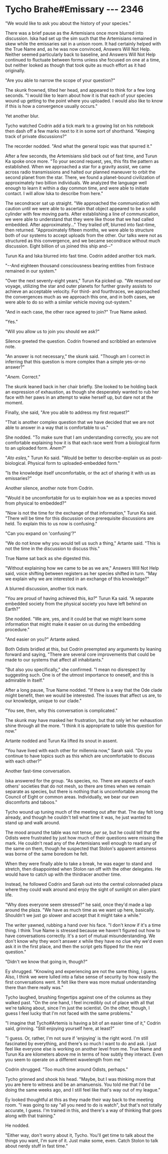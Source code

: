 # Tycho Brahe#Emissary --- 2346

"We would like to ask you about the history of your species."

There was a brief pause as the Artemisians once more blurred into discussion. Iska had set up the sim such that the Artemisians remained in skew while the emissaries sat in a unison room. It had certainly helped with the True Name and, as he was now convinced, Answers Will Not Help. Neither seemed particularly back to baseline, and Answers Will Not Help continued to fluctuate between forms unless she focused on one at a time, but neither looked as though that took quite as much effort as it had originally.

"Are you able to narrow the scope of your question?"

The skunk frowned, tilted her head, and appeared to think for a few long seconds. "I would like to learn about how it is that each of your species wound up getting to the point where you uploaded. I would also like to know if this is how a convergence usually occurs."

Yet another blur.

Tycho watched Codrin add a tick mark to a growing list on his notebook then dash off a few marks next to it in some sort of shorthand. "Keeping track of private discussions?"

The recorder nodded. "And what the general topic was that spurred it."

After a few seconds, the Artemisians slid back out of fast time, and Turun Ka spoke once more. "To your second request, yes, this fits the pattern as established. When we approached a star for a gravity assist, we came across radio transmissions and halted our planned maneuver to orbit the second planet from the star. There, we found a planet-bound civilization of approximately two billion individuals. We analyzed the language well enough to learn it within a day common time, and were able to initiate contact. I will allow Iska to describe from here."

The secondracer sat up straight. "We approached the communication with caution until we were able to ascertain that object appeared to be a solid cylinder with few moving parts. After establishing a line of communication, we were able to understand that they were like those that we had called embedded. After approximately..." They trailed off, blurred into fast-time, then returned. "Approximately fifteen months, we were able to structure both of our systems to accept uploads from the other. Our talks were not as structured as this convergence, and we became secondrace without much discussion. Eight billion of us joined this ship and--"

Turun Ka and Iska blurred into fast time. Codrin added another tick mark.

"--And eighteen thousand consciousness bearing entities from firstrace remained in our system."

"Over the next seventy-eight years," Turun Ka picked up. "We resumed our voyage, utilizing the star and outer planets for further gravity assists to achieve an acceptable velocity. For third- and fourthraces, we approached the convergences much as we approach this one, and in both cases, we were able to do so with a similar vehicle moving out-system."

"And in each case, the other race agreed to join?" True Name asked.

"Yes."

"Will you allow us to join you should we ask?"

Silence greeted the question. Codrin frowned and scribbled an extensive note.

"An answer is not necessary," the skunk said. "Though am I correct in inferring that this question is more complex than a simple yes-or-no answer?"

"*Anem.* Correct."

The skunk leaned back in her chair briefly. She looked to be holding back an expression of exhaustion, as though she desperately wanted to rub her face with her paws in an attempt to wake herself up, but dare not at the moment.

Finally, she said, "Are you able to address my first request?"

"That is another complex question that we have decided that we are not able to answer in a way that is comfortable to us."

She nodded. "To make sure that I am understanding correctly, you are not comfortable explaining how it is that each race went from a biological form to an uploaded form. *Anem?*"

"*Ato esles,*" Turun Ko said. "Would be better to describe-explain us as post-biological. Physical form to uploaded-embedded form."

"Is the knowledge itself uncomfortable, or the act of sharing it with us as emissaries?"

Another silence, another note from Codrin.

"Would it be uncomfortable for us to explain how we as a species moved from physical to embedded?"

"Now is not the time for the exchange of that information," Turun Ka said. "There will be time for this discussion once prerequisite discussions are held. To explain this to us now is confusing."

"Can you expand on 'confusing'?"

"We do not know why you would tell us such a thing," Artante said. "This is not the time in the discussion to discuss this."

True Name sat back as she digested this.

"Without explaining how we came to be as we are," Answers Will Not Help said, voice shifting between registers as her species shifted in turn. "May we explain why we are interested in an exchange of this knowledge?"

A blurred discussion, another tick mark.

"You are proud of having achieved this, *ka?*" Turun Ka said. "A separate embedded society from the physical society you have left behind on Earth?"

She nodded. "We are, yes, and it could be that we might learn some information that might make it easier on us during the embedding procedure."

"And easier on you?" Artante asked.

Both Odists bridled at this, but Codrin preempted any arguments by leaning forward and saying, "There are several core improvements that could be made to our systems that affect all inhabitants."

"But also you specifically," she confirmed. "I mean no disrespect by suggesting such. One is of the utmost importance to oneself, and this is admirable in itself."

After a long pause, True Name nodded. "If there is a way that the Ode clade might benefit, then we would be interested. The issues that affect us are, to our knowledge, unique to our clade."

"You see, then, why this conversation is complicated."

The skunk may have masked her frustration, but that only let her exhaustion shine through all the more. "I think it is appropriate to table this question for now."

Artante nodded and Turun Ka lifted its snout in assent.

"You have lived with each other for millennia now," Sarah said. "Do you continue to have topics such as this which are uncomfortable to discuss with each other?"

Another fast-time conversation.

Iska answered for the group. "As species, no. There are aspects of each others' societies that do not mesh, so there are times when we remain separate as species, but there is nothing that is uncomfortable among the Council of Eight or common areas. Individually, we bear our own discomforts and taboos."

Tycho wound up tuning much of the meeting out after that. The day felt long already, and though he couldn't tell what time it was, he just wanted to stand up and walk around.

The mood around the table was not tense, *per se,* but he could tell that the Odists were frustrated by just how much of their questions were missing the mark. He couldn't read any of the Artemisians well enough to read any of the same on them, though he suspected that Stolon's apparent antsiness was borne of the same boredom he felt.

When they were finally able to take a break, he was eager to stand and stretch, then disappointed when Stolon ran off with the other delegates. He would have to catch up with the thirdracer another time.

Instead, he followed Codrin and Sarah out into the central colonnaded plaza where they could walk around and enjoy the sight of sunlight on alien plant life.

"Why does everyone seem stressed?" he said, once they'd made a lap around the plaza. "We have as much time as we want up here, basically. Shouldn't we just go slower and accept that it might take a while."

The writer yawned, rubbing a hand over his face. "I don't know if it's a time thing. I think True Name is stressed because we haven't figured out how to have conversations correctly. It's a sort of mutual misunderstanding. We don't know why they won't answer *x* while they have no clue why we'd even ask it in the first place, and then the script gets flipped for the next question."

"Didn't we know that going in, though?"

Ey shrugged. "Knowing and experiencing are not the same thing, I guess. Also, I think we were lulled into a false sense of security by how easily the first conversations went. It felt like there was more mutual understanding there than there really was."

Tycho laughed, brushing fingertips against one of the columns as they walked past. "On the one hand, I feel incredibly out of place with all that we're talking about, since I'm just the scientist. On the other, though, I guess I feel lucky that I'm not faced with the same problems."

"I imagine that Tycho#Artemis is having a bit of an easier time of it," Codrin said, grinning. "Still enjoying yourself here, at least?"

"I guess. Or, rather, I'm not sure if 'enjoying' is the right word. I'm still fascinated by everything, and there's so much I want to do and ask. I just feel like everyone else is working on another level from me. True Name and Turun Ka are kilometers above me in terms of how subtly they interact. Even you seem to operate on a different wavelength from me."

Codrin shrugged. "Too much time around Odists, perhaps."

Tycho grinned and shook his head. "Maybe, but I was thinking more that you are here to witness and be an amanuensis. You told me that I'd be doing the same weeks ago, and I still feel like that's way out of my league."

Ey looked thoughtful at this as they made their way back to the meeting room. "I was going to say "all you need to do is watch", but that's not totally accurate, I guess. I'm trained in this, and there's a way of thinking that goes along with that training."

He nodded.

"Either way, don't worry about it, Tycho. You'll get time to talk about the things you want, I'm sure of it. Just make some, even. Catch Stolon to talk about nerdy stuff in fast time."
